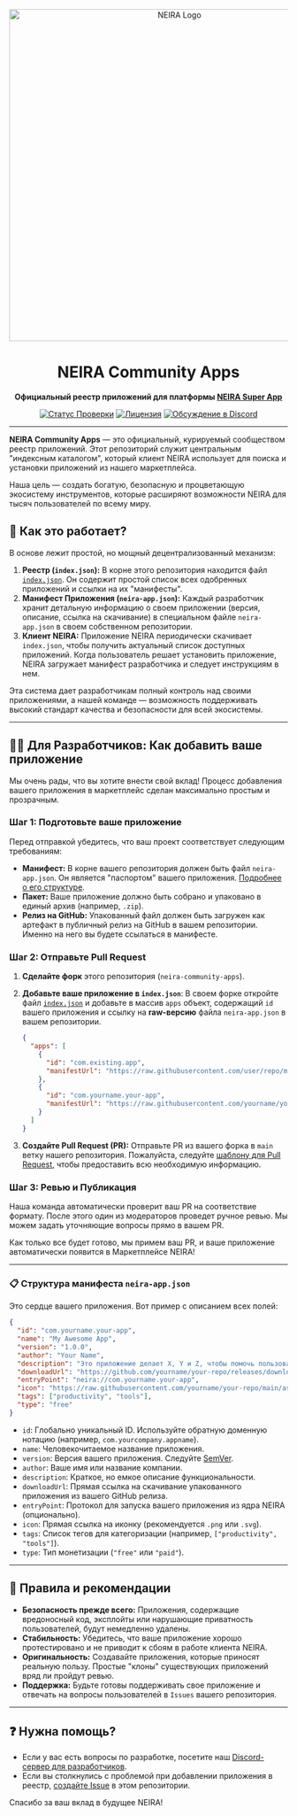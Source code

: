 <!-- 
  - Максимальная ясность и краткость.
  - Быстрый "Time-to-Value" для пользователя и контрибьютора.
  - Устранение лишних вопросов и процессов.
-->

<div align="center">
  <a href="https://neira.ai" target="_blank">
    <img src="https://raw.githubusercontent.com/KonstantinRogozhkin/.github/main/profile/images/neira-banner.png" alt="NEIRA Logo" width="600"/>
  </a>
  <h1>NEIRA Community Apps</h1>
  <p><strong>Официальный реестр приложений для платформы <a href="https://github.com/KonstantinRogozhkin/neira-super-app">NEIRA Super App</a></strong></p>
  
  <!-- Badges -->
  <p>
    <a href="https://github.com/KonstantinRogozhkin/neira-community-apps/actions"><img alt="Статус Проверки" src="https://img.shields.io/github/actions/workflow/status/KonstantinRogozhkin/neira-community-apps/validate-index.yml?branch=main&style=for-the-badge&logo=githubactions&label=CI"></a>
    <a href="https://github.com/KonstantinRogozhkin/neira-community-apps/blob/main/LICENSE"><img alt="Лицензия" src="https://img.shields.io/badge/Лицензия-MIT-blue?style=for-the-badge"></a>
    <a href="https://discord.gg/your-invite-link"><img alt="Обсуждение в Discord" src="https://img.shields.io/badge/Discord-Присоединиться-7289DA?style=for-the-badge&logo=discord"></a>
  </p>
</div>

---

**NEIRA Community Apps** — это официальный, курируемый сообществом реестр приложений. Этот репозиторий служит центральным "индексным каталогом", который клиент NEIRA использует для поиска и установки приложений из нашего маркетплейса.

Наша цель — создать богатую, безопасную и процветающую экосистему инструментов, которые расширяют возможности NEIRA для тысяч пользователей по всему миру.

## 🚀 Как это работает?

В основе лежит простой, но мощный децентрализованный механизм:

1.  **Реестр (`index.json`):** В корне этого репозитория находится файл [`index.json`](./index.json). Он содержит простой список всех одобренных приложений и ссылки на их "манифесты".
2.  **Манифест Приложения (`neira-app.json`):** Каждый разработчик хранит детальную информацию о своем приложении (версия, описание, ссылка на скачивание) в специальном файле `neira-app.json` в своем собственном репозитории.
3.  **Клиент NEIRA:** Приложение NEIRA периодически скачивает `index.json`, чтобы получить актуальный список доступных приложений. Когда пользователь решает установить приложение, NEIRA загружает манифест разработчика и следует инструкциям в нем.

Эта система дает разработчикам полный контроль над своими приложениями, а нашей команде — возможность поддерживать высокий стандарт качества и безопасности для всей экосистемы.

---

## 🧑‍💻 Для Разработчиков: Как добавить ваше приложение

Мы очень рады, что вы хотите внести свой вклад! Процесс добавления вашего приложения в маркетплейс сделан максимально простым и прозрачным.

### Шаг 1: Подготовьте ваше приложение

Перед отправкой убедитесь, что ваш проект соответствует следующим требованиям:

*   **Манифест:** В корне вашего репозитория должен быть файл `neira-app.json`. Он является "паспортом" вашего приложения. [Подробнее о его структуре](#-структура-манифеста-neira-appjson).
*   **Пакет:** Ваше приложение должно быть собрано и упаковано в единый архив (например, `.zip`).
*   **Релиз на GitHub:** Упакованный файл должен быть загружен как артефакт в публичный релиз на GitHub в вашем репозитории. Именно на него вы будете ссылаться в манифесте.

### Шаг 2: Отправьте Pull Request

1.  **Сделайте форк** этого репозитория (`neira-community-apps`).
2.  **Добавьте ваше приложение в `index.json`**: В своем форке откройте файл [`index.json`](./index.json) и добавьте в массив `apps` объект, содержащий `id` вашего приложения и ссылку на **raw-версию** файла `neira-app.json` в вашем репозитории.

    ```json
    {
      "apps": [
        {
          "id": "com.existing.app",
          "manifestUrl": "https://raw.githubusercontent.com/user/repo/main/neira-app.json"
        },
        {
          "id": "com.yourname.your-app",
          "manifestUrl": "https://raw.githubusercontent.com/yourname/your-repo/main/neira-app.json"
        }
      ]
    }
    ```
3.  **Создайте Pull Request (PR):** Отправьте PR из вашего форка в `main` ветку нашего репозитория. Пожалуйста, следуйте [шаблону для Pull Request](./PULL_REQUEST_TEMPLATE.md), чтобы предоставить всю необходимую информацию.

### Шаг 3: Ревью и Публикация

Наша команда автоматически проверит ваш PR на соответствие формату. После этого один из модераторов проведет ручное ревью. Мы можем задать уточняющие вопросы прямо в вашем PR.

Как только все будет готово, мы примем ваш PR, и ваше приложение автоматически появится в Маркетплейсе NEIRA!

---

### 📋 Структура манифеста `neira-app.json`

Это сердце вашего приложения. Вот пример с описанием всех полей:

```json
{
  "id": "com.yourname.your-app",
  "name": "My Awesome App",
  "version": "1.0.0",
  "author": "Your Name",
  "description": "Это приложение делает X, Y и Z, чтобы помочь пользователям достичь А.",
  "downloadUrl": "https://github.com/yourname/your-repo/releases/download/v1.0.0/app.zip",
  "entryPoint": "neira://com.yourname.your-app",
  "icon": "https://raw.githubusercontent.com/yourname/your-repo/main/assets/icon.png",
  "tags": ["productivity", "tools"],
  "type": "free"
}
```
*   `id`: Глобально уникальный ID. Используйте обратную доменную нотацию (например, `com.yourcompany.appname`).
*   `name`: Человекочитаемое название приложения.
*   `version`: Версия вашего приложения. Следуйте [SemVer](https://semver.org/).
*   `author`: Ваше имя или название компании.
*   `description`: Краткое, но емкое описание функциональности.
*   `downloadUrl`: Прямая ссылка на скачивание упакованного приложения из вашего GitHub релиза.
*   `entryPoint`: Протокол для запуска вашего приложения из ядра NEIRA (опционально).
*   `icon`: Прямая ссылка на иконку (рекомендуется `.png` или `.svg`).
*   `tags`: Список тегов для категоризации (например, `["productivity", "tools"]`).
*   `type`: Тип монетизации (`"free"` или `"paid"`).

---

## 📜 Правила и рекомендации

*   **Безопасность прежде всего:** Приложения, содержащие вредоносный код, эксплойты или нарушающие приватность пользователей, будут немедленно удалены.
*   **Стабильность:** Убедитесь, что ваше приложение хорошо протестировано и не приводит к сбоям в работе клиента NEIRA.
*   **Оригинальность:** Создавайте приложения, которые приносят реальную пользу. Простые "клоны" существующих приложений вряд ли пройдут ревью.
*   **Поддержка:** Будьте готовы поддерживать свое приложение и отвечать на вопросы пользователей в `Issues` вашего репозитория.

---

## ❓ Нужна помощь?

*   Если у вас есть вопросы по разработке, посетите наш [Discord-сервер для разработчиков](https://discord.gg/your-invite-link).
*   Если вы столкнулись с проблемой при добавлении приложения в реестр, [создайте Issue](https://github.com/KonstantinRogozhkin/neira-community-apps/issues) в этом репозитории.

Спасибо за ваш вклад в будущее NEIRA!

```
